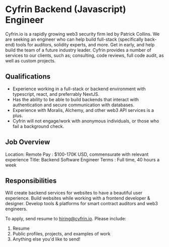 # Cyfrin Backend (Javascript) Engineer

Cyfrin.io is a rapidly growing web3 security firm led by Patrick Collins.
We are seeking an engineer who can help build full-stack (specifically back-end) tools for auditors, solidity experts, and more. 
Get in early, and help build the team of a future industry leader. 
Cyfrin provides a number of services to our clients, such as; consulting, code reviews, full code audit, as well as custom projects.


## Qualifications  

- Experience working in a full-stack or backend environment with typescript, react, and preferrably NextJS. 
- Has the ability to be able to build backends that interact with authentication and secure communication with databases. 
- Experience with Moralis, Alchemy, and other web3 API services is a plus. 
- Cyfrin will not engage/work with anonymous individuals, or those who fail a background check. 


## Job Overview

Location: Remote
Pay : $100-170K USD, commensurate with relevant experience
Title: Backend Software Engineer
Terms : Full time, 40 hours a week 


## Responsibilities 

Will create backend services for websites to have a beautiful user experience. 
Build websites while working with a frontend developer & designer. 
Develop tools & platforms for smart contract auditors and web3 engineers. 

To apply, send resume to hiring@cyfrin.io. Please include:

1. Resume 
2. Public profiles, projects, and examples of work
3. Anything else you'd like to send! 
